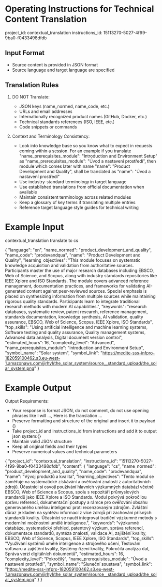 <!-- instructions.md -->

# Operating Instructions for Technical Content Translation

project_id: contextual_translation
instructions_id: 15113270-5027-4f99-9ba0-f0433498dfdb

## Input Format
- Source content is provided in JSON format
- Source language and target language are specified

## Translation Rules

1. DO NOT Translate:
   - JSON keys (name_normed, name_code, etc.)
   - URLs and email addresses
   - Internationally recognized product names (GitHub, Docker, etc.)
   - Technical standards references (ISO, IEEE, etc.)
   - Code snippets or commands

3. Context and Terminology Consistency:
   - Look into knowledge base so you know what to expect in requests coming within a session. For an example if you translate "name_prerequisites_module": "Introduction and Environment Setup" as "name_prerequisites_module": "Úvod a nastavení prostředí", then module which comes later with name "name": "Product Development and Quality", shall be translated as "name": "Úvod a nastavení prostředí"
   - Use industry-standard terminology in target language
   - Use established translations from official documentation when available
   - Maintain consistent terminology across related modules
   - Keep a glossary of key terms if translating multiple entries
   - Reference target language style guides for technical writing


# Example Input

contextual_translation
translate to cs

{
	"language": "en",
	"name_normed": "product_development_and_quality",
	"name_code": "prodevandqua",
	"name": "Product Development and Quality",
	"learning_objectives": "This module focuses on systematic knowledge acquisition and validation from authoritative sources. Participants master the use of major research databases including EBSCO, Web of Science, and Scopus, along with industry standards repositories like IEEE Xplore and ISO Standards. The module covers advanced reference management, documentation practices, and frameworks for validating AI-generated content against peer-reviewed sources. Special emphasis is placed on synthesizing information from multiple sources while maintaining rigorous quality standards. Participants learn to integrate traditional research methods with modern AI capabilities.",
	"keywords": "research databases, systematic review, patent research, reference management, standards documentation, knowledge synthesis, AI validation, quality assurance, EBSCO, Web of Science, Scopus, IEEE Xplore, ISO Standards",
	"top_skills": "Using artificial intelligence and machine learning systems, Software testing and quality assurance, Quality management systems, Advanced data analysis, Digital document version control",
	"estimated_hours": 16,
	"complexity_level": "Advanced",
	"name_prerequisites_module": "Introduction and Environment Setup",
	"symbol_name": "Solar system",
	"symbol_link": "https://medite-sss-infpro-182059100462.s3.eu-west-1.amazonaws.com/jirhyl/the_solar_system/source__standard_upload/the_solar_system.png"
}


# Example Output

Output Requirements:

- Your response is format JSON, do not comment, do not use opening phrases like I will ..., Here is the translation ...
- Preserve formatting and structure of the original and insert it to payload {}
- Take project_id and instructions_id from instructions and add it to output json system:{}
- Maintain valid JSON structure
- Keep all original fields and their types
- Preserve numerical values and technical parameters

{
	"project_id": "contextual_translation",
	"instructions_id": "15113270-5027-4f99-9ba0-f0433498dfdb",
	"content": {
		"language": "cs",
		"name_normed": "product_development_and_quality",
		"name_code": "prodevandqua",
		"name": "Vývoj produktů a kvalita",
		"learning_objectives": "Tento modul se zaměřuje na systematické získávání a ověřování znalostí z autoritativních zdrojů. Účastníci si osvojí používání hlavních výzkumných databází včetně EBSCO, Web of Science a Scopus, spolu s repozitáři průmyslových standardů jako IEEE Xplore a ISO Standards. Modul pokrývá pokročilou správu referencí, dokumentační postupy a rámce pro ověřování obsahu generovaného umělou inteligencí proti recenzovaným zdrojům. Zvláštní důraz je kladen na syntézu informací z více zdrojů při zachování přísných standardů kvality. Účastníci se naučí integrovat tradiční výzkumné metody s moderními možnostmi umělé inteligence.",
		"keywords": "výzkumné databáze, systematický přehled, patentový výzkum, správa referencí, dokumentace standardů, syntéza znalostí, validace AI, zajištění kvality, EBSCO, Web of Science, Scopus, IEEE Xplore, ISO Standards",
		"top_skills": "Využívání systémů umělé inteligence a strojového učení, Testování softwaru a zajištění kvality, Systémy řízení kvality, Pokročilá analýza dat, Správa verzí digitálních dokumentů",
		"estimated_hours": 16,
		"complexity_level": "Pokročilý",
		"name_prerequisites_module": "Úvod a nastavení prostředí",
		"symbol_name": "Sluneční soustava",
		"symbol_link": "https://medite-sss-infpro-182059100462.s3.eu-west-1.amazonaws.com/jirhyl/the_solar_system/source__standard_upload/the_solar_system.png"
	}
}
